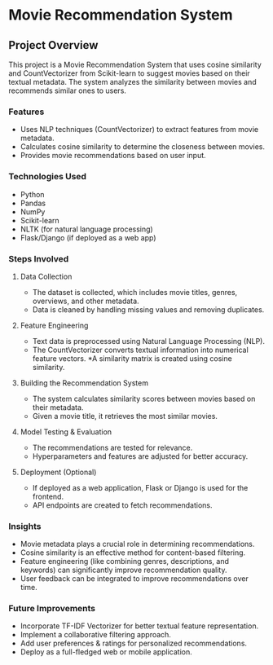# Movie Recommendation System

## Project Overview
  This project is a Movie Recommendation System that uses cosine similarity and CountVectorizer from Scikit-learn to suggest movies based on their textual metadata. The system analyzes the similarity between movies and recommends similar ones to users.

### Features

  - Uses NLP techniques (CountVectorizer) to extract features from movie metadata.
  - Calculates cosine similarity to determine the closeness between movies.
  - Provides movie recommendations based on user input.


### Technologies Used

  - Python
  - Pandas
  - NumPy
  - Scikit-learn
  - NLTK (for natural language processing)
  - Flask/Django (if deployed as a web app)

### Steps Involved
1. Data Collection 
    * The dataset is collected, which includes movie titles, genres, overviews, and other metadata.
    * Data is cleaned by handling missing values and removing duplicates.

2. Feature Engineering
    * Text data is preprocessed using Natural Language Processing (NLP).
    * The CountVectorizer converts textual information into numerical feature vectors.
    *A similarity matrix is created using cosine similarity.

3. Building the Recommendation System
    * The system calculates similarity scores between movies based on their metadata.
    * Given a movie title, it retrieves the most similar movies.

4. Model Testing & Evaluation
    * The recommendations are tested for relevance.
    * Hyperparameters and features are adjusted for better accuracy.

5. Deployment (Optional)
    * If deployed as a web application, Flask or Django is used for the frontend.
    * API endpoints are created to fetch recommendations.

  
### Insights

  - Movie metadata plays a crucial role in determining recommendations.
  - Cosine similarity is an effective method for content-based filtering.
  - Feature engineering (like combining genres, descriptions, and keywords) can significantly improve recommendation quality.
  - User feedback can be integrated to improve recommendations over time.

### Future Improvements

  - Incorporate TF-IDF Vectorizer for better textual feature representation.
  - Implement a collaborative filtering approach.
  - Add user preferences & ratings for personalized recommendations.
  - Deploy as a full-fledged web or mobile application.


